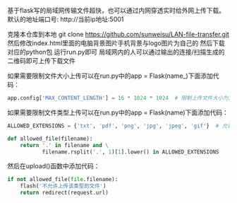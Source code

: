 基于flask写的局域网传输文件超快，也可以通过内网穿透实时给外网上传下载。
默认的地址端口号: http://当前ip地址:5001

克隆本仓库到本地
git clone https://github.com/sunweisu/LAN-file-transfer.git
然后修改index.html里面的电脑背景图片手机背景与logo图片为自己的
然后下载对应的python包
运行run.py即可
局域网内的人可以通过输出的连接/扫描生成的二维码即可上传下载文件

如果需要限制文件大小上传可以在run.py中的app = Flask(name_)下面添加代码：

```python
app.config['MAX_CONTENT_LENGTH'] = 16 * 1024 * 1024  # 限制上传文件大小为16MB
```

如果需要限制文件类型上传可以在run.py中的app = Flask(name)下面添加代码：

```python
ALLOWED_EXTENSIONS = {'txt', 'pdf', 'png', 'jpg', 'jpeg', 'gif'}  # 允许上传的文件类型

def allowed_file(filename):
    return '.' in filename and \
           filename.rsplit('.', 1)[1].lower() in ALLOWED_EXTENSIONS
```

然后在upload()函数中添加代码：


```python
if not allowed_file(file.filename):
    flash('不允许上传该类型的文件')
    return redirect(request.url)
```
